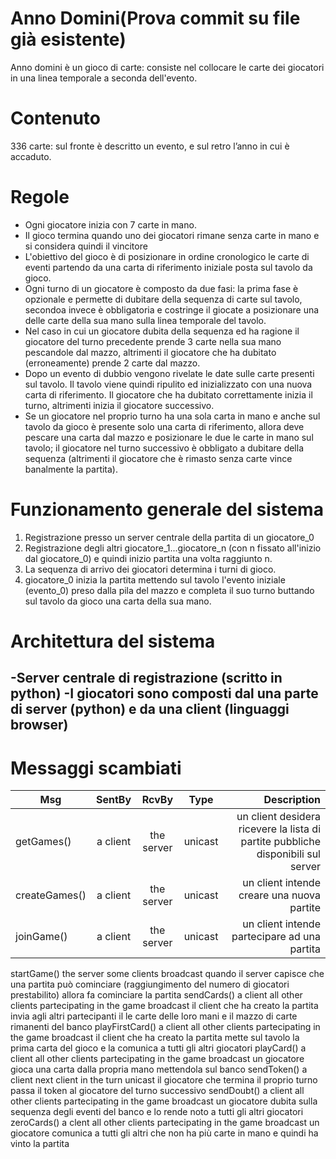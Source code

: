 Anno Domini(Prova commit su file già esistente)
===========

Anno domini è un gioco di carte: consiste nel collocare le carte dei giocatori in una linea temporale a seconda dell'evento.

Contenuto
=========
336 carte: sul fronte è descritto un evento, e sul retro l’anno in cui è accaduto.

Regole
======
* Ogni giocatore inizia con 7 carte in mano.
* Il gioco termina quando uno dei giocatori rimane senza carte in mano e si considera quindi il vincitore
* L'obiettivo del gioco è di posizionare in ordine cronologico le carte di eventi partendo da una carta di riferimento iniziale posta sul tavolo da gioco.
* Ogni turno di un giocatore è composto da due fasi: la prima fase è opzionale e permette di dubitare della sequenza di carte sul tavolo, secondoa invece è obbligatoria e costringe il giocate a posizionare una delle carte della sua mano sulla linea temporale del tavolo. 
* Nel caso in cui un giocatore dubita della sequenza ed ha ragione il giocatore del turno precedente prende 3 carte nella sua mano pescandole dal mazzo, altrimenti il giocatore che ha dubitato (erroneamente) prende 2 carte dal mazzo.
* Dopo un evento di dubbio vengono rivelate le date sulle carte presenti sul tavolo. Il tavolo viene quindi ripulito ed inizializzato con una nuova carta di riferimento. Il giocatore che ha dubitato correttamente inizia il turno, altrimenti inizia il giocatore successivo.
* Se un giocatore nel proprio turno ha una sola carta in mano e anche sul tavolo da gioco è presente solo una carta di riferimento, allora deve pescare una carta dal mazzo e posizionare le due le carte in mano sul tavolo; il giocatore nel turno successivo è obbligato a dubitare della sequenza (altrimenti il giocatore che è rimasto senza carte vince banalmente la partita).

Funzionamento generale del sistema
==================================
1) Registrazione presso un server centrale della partita di un giocatore_0
2) Registrazione degli altri giocatore_1...giocatore_n (con n fissato all'inizio dal giocatore_0) e quindi inizio partita una volta raggiunto n.
3) La sequenza di arrivo dei giocatori determina i turni di gioco.
4) giocatore_0 inizia la partita mettendo sul tavolo l'evento iniziale (evento_0) preso dalla pila del mazzo e completa il suo turno buttando sul tavolo da gioco una carta della sua mano.

Architettura del sistema
========================
-Server centrale di registrazione (scritto in python)
-I giocatori sono composti dal una parte di server (python) e da una client (linguaggi browser)
-

Messaggi scambiati
==================
| Msg | SentBy | RcvBy | Type | Description |
|-----|:------:|:-----:|:----:|------------:|
| getGames() | a client | the server | unicast | un client desidera ricevere la lista di partite pubbliche disponibili sul server |
| createGames() | a client | the server | unicast | un client intende creare una nuova partite |
| joinGame() | a client | the server | unicast | un client intende partecipare ad una partita |
startGame()
the server
some clients
broadcast
quando il server capisce che una partita può cominciare (raggiungimento del numero di giocatori prestabilito) allora fa cominciare la partita
sendCards()
a client
all other clients partecipating in the game
broadcast
il client che ha creato la partita invia agli altri partecipanti il le carte delle loro mani e il mazzo di carte rimanenti del banco
playFirstCard()
a client
all other clients partecipating in the game
broadcast
il client che ha creato la partita mette sul tavolo la prima carta del gioco e la comunica a tutti gli altri giocatori
playCard()
a client
all other clients partecipating in the game
broadcast
un giocatore gioca una carta dalla propria mano mettendola sul banco
sendToken()
a client
next client in the turn
unicast
il giocatore che termina il proprio turno passa il token al giocatore del turno successivo
sendDoubt()
a client
all other clients partecipating in the game
broadcast
un giocatore dubita sulla sequenza degli eventi del banco e lo rende noto a tutti gli altri giocatori
zeroCards()
a clent
all other clients partecipating in the game
broadcast
un giocatore comunica a tutti gli altri che non ha più carte in mano e quindi ha vinto la partita